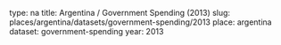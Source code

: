 type: na
title: Argentina / Government Spending (2013)
slug: places/argentina/datasets/government-spending/2013
place: argentina
dataset: government-spending
year: 2013

